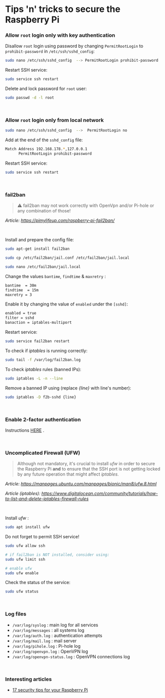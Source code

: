 # Tips 'n' tricks to secure the Raspberry Pi

### Allow `root` login **only** with key authentication

Disallow `root` login using password by changing `PermitRootLogin` to `prohibit-password` in `/etc/ssh/sshd_config`:
``` bash
sudo nano /etc/ssh/sshd_config	-->	PermitRootLogin prohibit-password
```

Restart SSH service:
``` bash
sudo service ssh restart
```

Delete and lock password for `root` user:
``` bash
sudo passwd -d -l root
```

<br>

### Allow `root` login **only** from local network

``` bash
sudo nano /etc/ssh/sshd_config  -->  PermitRootLogin no
```

Add at the end of the `sshd_config` file:

``` bash
Match Address 192.168.178.*,127.0.0.1
      PermitRootLogin prohibit-password
```

Restart SSH service:
``` bash
sudo service ssh restart
```

<br>

### fail2ban

> :warning:  fail2ban may not work correctly with OpenVpn and/or Pi-hole or any combination of those!

*Article: https://pimylifeup.com/raspberry-pi-fail2ban/*

<br>

Install and prepare the config file:
``` bash
sudo apt-get install fail2ban

sudo cp /etc/fail2ban/jail.conf /etc/fail2ban/jail.local

sudo nano /etc/fail2ban/jail.local
```

Change the values `bantime`, `findtime` & `maxretry` :

``` bash
bantime  = 30m
findtime  = 15m
maxretry = 3
```

Enable it by changing the value of `enabled` under the `[sshd]`:

``` bash
enabled = true
filter = sshd
banaction = iptables-multiport
```

Restart service:

``` bash
sudo service fail2ban restart
```

To check if *iptables* is running correctly:

``` bash
sudo tail -f /var/log/fail2ban.log
```

To check *iptables* rules (banned IPs):

``` bash
sudo iptables -L -n --line
```

Remove a banned IP using (replace *{line}* with line's number):

``` bash
sudo iptables -D f2b-sshd {line}
```

<br>

### Enable 2-factor authentication

Instructions [HERE](https://github.com/smyrnakis/raspberry-born/blob/main/chapters/2FA.md) .

<br>

### Uncomplicated Firewall (UFW)

> Although not mandatory, it's crucial to install *ufw* in order to secure the Raspberry Pi **and** to ensure that the SSH port is not getting locked by any future operation that might affect *iptables*.

*Article: https://manpages.ubuntu.com/manpages/bionic/man8/ufw.8.html*

*Article (iptables): https://www.digitalocean.com/community/tutorials/how-to-list-and-delete-iptables-firewall-rules*

<br>

Install *ufw* :
``` bash
sudo apt install ufw
```

Do not forget to permit SSH service!
``` bash
sudo ufw allow ssh

# if fail2ban is NOT installed, consider using:
sudo ufw limit ssh

# enable ufw
sudo ufw enable
```

Check the status of the service:
``` bash
sudo ufw status
```

<br>

### Log files

- `/var/log/syslog` : main log for all services
- `/var/log/messages` : all systems log
- `/var/log/auth.log` : authentication attempts
- `/var/log/mail.log` : mail server
- `/var/log/pihole.log` : Pi-hole log
- `/var/log/openvpn.log` : OpenVPN log
- `/var/log/openvpn-status.log` : OpenVPN connections log

<br>

### Interesting articles

- [17 security tips for your Raspberry Pi](https://raspberrytips.com/security-tips-raspberry-pi/)

<br>
